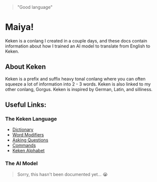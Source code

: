 > "Good language"

# Maiya!
Keken is a conlang I created in a couple days, and these docs contain information about how I trained an AI model to translate from English to Keken.

## About Keken
Keken is a prefix and suffix heavy tonal conlang where you can often squeeze a lot of information into 2 - 3 words. Keken is also linked to my other conlang, Gorgus. Keken is inspired by German, Latin, and silliness.

## Useful Links:
### The Keken Language
- [Dictionary](keken/dictionary.md)
- [Word Modifiers](keken/word_modifiers.md)
- [Asking Questions](keken/asking_questions.md)
- [Commands](keken/commands.md)
- [Keken Alphabet](keken/keken_alphabet.md)

### The AI Model
> Sorry, this hasn't been documented yet... 😭